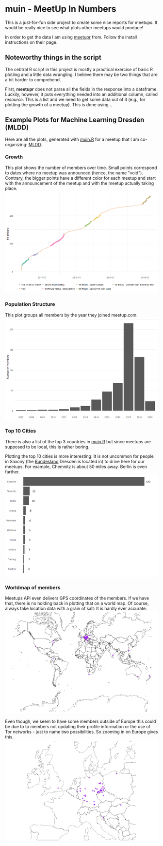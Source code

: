 # muin - **M**eet**U**p **I**n **N**umbers
This is a just-for-fun side project to create some nice reports for meetups. It would be really nice to see what plots other meetups would produce!

In order to get the data I am using [meetupr](https://github.com/rladies/meetupr) from. Follow the install instructions on their page.

## Noteworthy things in the script
The cebtral R script in this project is mostly a practical exercise of basic R plotiing and a little data wrangling. I believe there may be two things that are a bit harder to comprehend.

First, **meetupr** does not parse all the fields in the response into a dataframe. Luckily, however, it puts everything needed into an additional column, called _resource_. This is a list and we need to get some data out of it (e.g., for plotting the growth of a meetup). This is done using...

## Example Plots for Machine Learning Dresden (MLDD)
Here are all the plots, generated with [muin.R](muin.R) for a meetup that I am co-organizing: [MLDD](https://www.meetup.com/MLDD-Machine-Learning-Dresden/).

### Growth
This plot shows the number of members over time. Small points correspond to dates where no meetup was announced (hence, the name "void"). Contrary, the bigger points have a different color for each meetup and start with the announcement of the meetup and with the meetup actually taking place. 
![growth](mldd/growth.png)

### Population Structure
This plot groups all members by the year they joined meetup.com.
![population structure](mldd/population_structure.png)

### Top 10 Cities
There is also a list of the top 3 countries in [muin.R](muin.R) but since meetups are supposed to be local, this is rather boring.

Plotting the top 10 cities is more interesting: It is not uncommon for people in Saxony (the [Bundesland](https://en.wikipedia.org/wiki/L%C3%A4nder) Dresden is located in) to drive here for our meetups. For example, Chemnitz is about 50 miles away. Berlin is even farther.
![top 10 cities](mldd/top_10_cities.png)

### Worldmap of members
Meetups API even delivers GPS coordinates of the members. If we have that, there is no holding back in plotting that on a world map. Of course, always take location data with a grain of salt: It is hardly ever accurate.
![world map](mldd/world.png)

Even though, we seem to have some members outside of Europe this could be due to to members not updating their profile information or the use of Tor networks - just to name two possibilities. So zooming in on Europe gives this.
![world map (zoomed in)](mldd/world_zoom.png)
